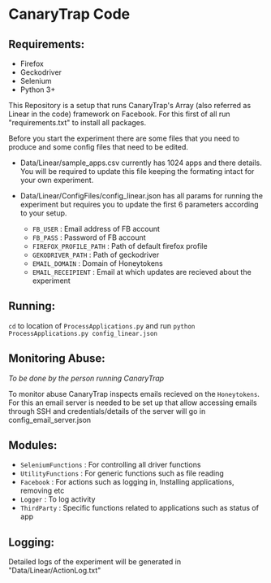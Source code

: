 # CanaryTrap Code

## Requirements:

- Firefox
- Geckodriver
- Selenium
- Python 3+

This Repository is a setup that runs CanaryTrap's Array (also referred as Linear in the code) framework on Facebook. For this first of all run "requirements.txt" to install all packages.

Before you start the experiment there are some files that you need to produce and some config files that need to be edited.

- Data/Linear/sample_apps.csv currently has 1024 apps and there details. You will be required to update this file keeping the formating intact for your own experiment.

- Data/Linear/ConfigFiles/config_linear.json has all params for running the experiment but requires you to update the first 6 parameters according to your setup.
  * `FB_USER` : Email address of FB account
  * `FB_PASS` : Password of FB account
  * `FIREFOX_PROFILE_PATH` : Path of default firefox profile
  * `GEKODRIVER_PATH` : Path of geckodriver
  * `EMAIL_DOMAIN` : Domain of Honeytokens
  * `EMAIL_RECEIPIENT` : Email at which updates are recieved about the experiment


## Running:

`cd` to location of `ProcessApplications.py` and run `python ProcessApplications.py config_linear.json`

## Monitoring Abuse:

*To be done by the person running CanaryTrap*

To monitor abuse CanaryTrap inspects emails recieved on the `Honeytokens`. For this an email server is needed to be set up that allow accessing emails through SSH and credentials/details of the server will go in config_email_server.json

## Modules:

* `SeleniumFunctions` : For controlling all driver functions
* `UtilityFunctions` : For generic functions such as file reading
* `Facebook` : For actions such as logging in, Installing applications, removing etc
* `Logger` : To log activity
* `ThirdParty` : Specific functions related to applications such as status of app

## Logging:

Detailed logs of the experiment will be generated in "Data/Linear/ActionLog.txt"
